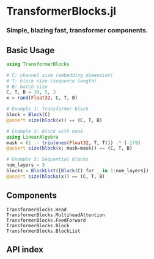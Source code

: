 # TransformerBlocks.jl
### Simple, blazing fast, transformer components.


## Basic Usage

```julia
using TransformerBlocks

# C: channel size (embedding dimension)
# T: block size (sequence length)
# B: batch size
C, T, B = 10, 5, 3
x = rand(Float32, C, T, B)

# Example 1: Transformer block
block = Block(C)
@assert size(block(x)) == (C, T, B)

# Example 2: Block with mask
using LinearAlgebra
mask = (1 .- triu(ones(Float32, T, T))) .* (-1f9)
@assert size(block(x; mask=mask)) == (C, T, B)

# Example 3: Sequential blocks
num_layers = 3
blocks = BlockList([Block(C) for _ in 1:num_layers])
@assert size(blocks(x)) == (C, T, B)
```


## Components

```@docs
TransformerBlocks.Head
TransformerBlocks.MultiheadAttention
TransformerBlocks.FeedForward
TransformerBlocks.Block
TransformerBlocks.BlockList
```

## API index

```@index
```